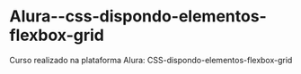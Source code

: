 # Alura--css-dispondo-elementos-flexbox-grid
Curso realizado na plataforma Alura: CSS-dispondo-elementos-flexbox-grid
